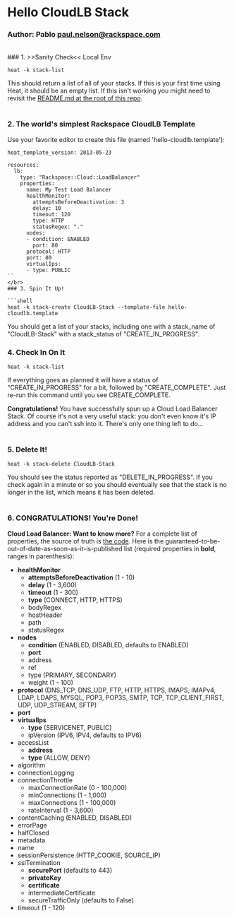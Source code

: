 # Hello CloudLB Stack
### Author: Pablo <paul.nelson@rackspace.com>
</br>
### 1. >>Sanity Check<< Local Env

```shell
heat -k stack-list
```

This should return a list of all of your stacks. If this is your first time using Heat, it should be an empty list. If this isn't working you might need to revisit the [README.md at the root of this repo](/).
</br>
</br>
### 2. The world's simplest Rackspace CloudLB Template

Use your favorite editor to create this file (named 'hello-cloudlb.template'):

```shell
heat_template_version: 2013-05-23

resources:
  lb:
    type: "Rackspace::Cloud::LoadBalancer"
    properties:
      name: My Test Load Balancer
      healthMonitor:
        attemptsBeforeDeactivation: 3
        delay: 10
        timeout: 120
        type: HTTP
        statusRegex: "."
      nodes:
      - condition: ENABLED
        port: 80
      protocol: HTTP
      port: 80
      virtualIps:
      - type: PUBLIC
``
</br>
### 3. Spin It Up!

```shell
heat -k stack-create CloudLB-Stack --template-file hello-cloudlb.template
```

You should get a list of your stacks, including one with a stack_name of "CloudLB-Stack" with a stack_status of "CREATE_IN_PROGRESS".
</br>
### 4. Check In On It

```shell
heat -k stack-list
```

If everything goes as planned it will have a status of "CREATE_IN_PROGRESS" for a bit, followed by "CREATE_COMPLETE". Just re-run this command until you see CREATE_COMPLETE.

__Congratulations!__ You have successfully spun up a Cloud Load Balancer Stack. Of course it's not a very useful stack: you don't even know it's IP address and you can't ssh into it. There's only one thing left to do...
</br>
</br>
### 5. Delete It!

```shell
heat -k stack-delete CloudLB-Stack
```

You should see the status reported as "DELETE_IN_PROGRESS". If you check again in a minute or so you should eventually see that the stack is no longer in the list, which means it has been deleted.
</br>
</br>
### 6. CONGRATULATIONS! You're Done!

__Cloud Load Balancer: Want to know more?__ For a complete list of properties, the source of truth is [the code](https://github.com/openstack/heat/blob/master/contrib/rackspace/heat/engine/plugins/cloud_loadbalancer.py). Here is the guaranteed-to-be-out-of-date-as-soon-as-it-is-published list (required properties in __bold__, ranges in parenthesis):

  * __healthMonitor__
    * __attemptsBeforeDeactivation__ (1 - 10)
    * __delay__ (1 - 3,600)
    * __timeout__ (1 - 300)
    * __type__ (CONNECT, HTTP, HTTPS)
    * bodyRegex
    * hostHeader
    * path
    * statusRegex
  * __nodes__
    * __condition__ (ENABLED, DISABLED, defaults to ENABLED)
    * __port__
    * address
    * ref
    * type (PRIMARY, SECONDARY)
    * weight (1 - 100)
  * __protocol__ (DNS_TCP, DNS_UDP, FTP, HTTP, HTTPS, IMAPS, IMAPv4, LDAP, LDAPS, MYSQL, POP3, POP3S, SMTP, TCP, TCP_CLIENT_FIRST, UDP, UDP_STREAM, SFTP)
  * __port__
  * __virtualIps__
    * __type__ (SERVICENET, PUBLIC)
    * ipVersion (IPV6, IPV4, defaults to IPV6)
  * accessList
    * __address__
    * __type__ (ALLOW, DENY)
  * algorithm
  * connectionLogging
  * connectionThrottle
    * maxConnectionRate (0 - 100,000)
    * minConnections (1 - 1,000)
    * maxConnections (1 - 100,000)
    * rateInterval (1 - 3,600)
  * contentCaching (ENABLED, DISABLED)
  * errorPage
  * halfClosed
  * metadata
  * name
  * sessionPersistence (HTTP_COOKIE, SOURCE_IP)
  * sslTermination
    * __securePort__ (defaults to 443)
    * __privateKey__
    * __certificate__
    * intermediateCertificate
    * secureTrafficOnly (defaults to False)
  * timeout (1 - 120)
